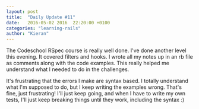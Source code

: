 ```yaml
---
layout: post
title:  "Daily Update #11"
date:   2016-05-02 2016  22:20:00 +0100
categories: "learning-rails"
author: "Kieran"
---
```

The Codeschool RSpec course is really well done. I've done another level this evening. It covered filters and hooks. I wrote all my notes up in an rb file as comments along with the code examples. This really helped me understand what I needed to do in the challenges.

It's frustrating that the errors I make are syntax based. I totally understand what I'm supposed to do, but I keep writing the examples wrong. That's fine, just frustrating! I'll just keep going, and when I have to write my own tests, I'll just keep breaking things until they work, including the syntax :)
